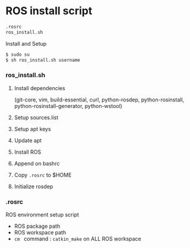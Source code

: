 # ROS install script

```bash
.rosrc
ros_install.sh
```

Install and Setup
```bash
$ sudo su
$ sh ros_install.sh username
```

### ros_install.sh

1. Install dependencies

   (git-core, vim, build-essential, curl, python-rosdep, python-rosinstall, python-rosinstall-generator, python-wstool)

2. Setup sources.list

3. Setup apt keys

4. Update apt

5. Install ROS

6. Append on bashrc

7. Copy `.rosrc` to $HOME

8. Initialize rosdep



### .rosrc

ROS environment setup script

* ROS package path
* ROS workspace path
* `cm `  command : `catkin_make` on ALL ROS workspace



### 
